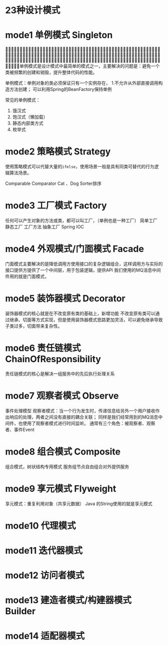 <h1>23种设计模式</h1>

# mode1 单例模式 Singleton
􏰃􏰄􏰅􏰆􏱐􏲎􏴂􏱆􏴃􏰇􏰐􏰑􏰒􏰌􏴄􏰃􏰋􏰅􏰆􏰼􏰎􏰃􏰄􏰅􏰆􏱐􏲎􏴂􏱆􏴃􏰇􏰐􏰑􏰒􏰌􏴄􏰃􏰋􏰅􏰆􏰼􏰎􏰃􏰄􏰅􏰆􏱐􏲎􏴂􏱆􏴃􏰇􏰐􏰑􏰒􏰌􏴄􏰃􏰋􏰅􏰆􏰼􏰎􏰃􏰄􏰅􏰆􏱐􏲎􏴂􏱆􏴃􏰇􏰐􏰑􏰒􏰌􏴄􏰃􏰋􏰅􏰆􏰼􏰎􏰃􏰄􏰅􏰆􏱐􏲎􏴂􏱆􏴃􏰇􏰐􏰑􏰒􏰌􏴄􏰃􏰋􏰅􏰆􏰼􏰎􏰃􏰄􏰅􏰆􏱐􏲎􏴂􏱆􏴃􏰇􏰐􏰑􏰒􏰌􏴄􏰃􏰋􏰅􏰆􏰼􏰎􏰃􏰄􏰅􏰆􏱐􏲎􏴂􏱆􏴃􏰇􏰐􏰑􏰒􏰌􏴄􏰃􏰋􏰅􏰆􏰼􏰎􏰃􏰄􏰅􏰆􏱐􏲎􏴂􏱆􏴃􏰇􏰐􏰑􏰒􏰌􏴄􏰃􏰋􏰅􏰆􏰼单例模式是设计模式中最简单的模式之一，主要解决的问题是：避免一个类被频繁的创建和销毁，提升整体代码的性能。

单例模式：单例对象的类必须保证只有一个实例存在，
1.不允许从外部直接调用构造方法创建；
可以利用Spring的BeanFactory保持单例


常见的单例模式：
1. 饿汉式
2. 饱汉式（懒加载）
3. 静态内部类方式
4. 枚举式

# mode2 策略模式 Strategy
使用策略模式可以代替大量的`ifelse`，使用场景一般是具有同类可替代的行为逻辑算法场景。

Comparable
Comparator
Cat 、Dog
Sorter排序
# mode3 工厂模式 Factory 
任何可以产生对象的方法或类，都可以叫工厂，（单例也是一种工厂）
简单工厂
静态工厂
工厂方法
抽象工厂
Spring IOC


# mode4 外观模式/门面模式 Facade
门面模式主要解决的是降低调用方使用接口的复杂逻辑组合，这样调用方与实际的接口提供方提供了一个中间层，用于包装逻辑，提供API
我们使用的MQ消息中间件用的就是门面模式，

# mode5 装饰器模式 Decorator

装饰器模式的核心就是在不改变原有类的基础上，新增功能
不改变原有类可以通过继承、切面等方式实现，但是使用装饰器模式思路更加灵活，可以避免继承导致子类过多，切面带来复杂性。

# mode6 责任链模式  ChainOfResponsibility
责任链模式的核心是解决一组服务中的先后执行处理关系

# mode7 观察者模式 Observe
事件处理模型
观察者模式：当一个行为发生时，传递信息给另外一个用户接收作出响应的处理，两者之间没有直接的耦合关联；
同样是我们经常用到的MQ消息中间件，也使用了观察者模式进行时间监听。
通常有三个角色：被观察者、观察者、事件Event
# mode8 组合模式 Composite
组合模式，树状结构专用模式
服务组节点自由组合对外提供服务

# mode9 享元模式 Flyweight
享元模式：重复利用对象（共享元数据）
Java 的String使用的就是享元模式

# mode10 代理模式

# mode11 迭代器模式

# mode12 访问者模式

# mode13 建造者模式/构建器模式 Builder

# mode14 适配器模式




